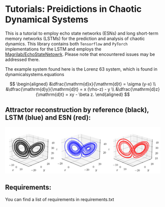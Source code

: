 # Tutorials: Preidictions in Chaotic Dynamical Systems 

This is a tutorial to employ echo state networks (ESNs) and long short-term memory networks (LSTMs) for the prediction and analysis of chaotic dynamics. 
This library contains both `Tensorflow` and `PyTorch` implementations for the LSTM and employs the [Magrilab/EchoStateNetowrk](https://github.com/MagriLab/EchoStateNetwork). Please note that encountered issues may be addressed there. 

The example system found here is the Lorenz 63 system, which is found in dynamicalsystems.equations

$$
\begin{aligned}
		&\dfrac{\mathrm{d}x}{\mathrm{d}t} = \sigma (y-x) \\
		&\dfrac{\mathrm{d}y}{\mathrm{d}t} = x (\rho-z) - y \\
		&\dfrac{\mathrm{d}z}{\mathrm{d}t} = xy - \beta z.
\end{aligned}
$$




## **Attractor reconstruction by reference (black), LSTM (blue) and ESN (red):**
<p align='center'>
<img src="media/network_attractor.png"/>
</p>

## **Requirements:**
You can find a list of requirements in requirements.txt
